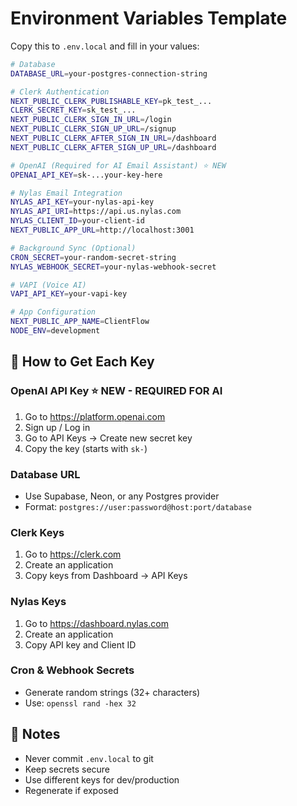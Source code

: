 # Environment Variables Template

Copy this to `.env.local` and fill in your values:

```bash
# Database
DATABASE_URL=your-postgres-connection-string

# Clerk Authentication
NEXT_PUBLIC_CLERK_PUBLISHABLE_KEY=pk_test_...
CLERK_SECRET_KEY=sk_test_...
NEXT_PUBLIC_CLERK_SIGN_IN_URL=/login
NEXT_PUBLIC_CLERK_SIGN_UP_URL=/signup
NEXT_PUBLIC_CLERK_AFTER_SIGN_IN_URL=/dashboard
NEXT_PUBLIC_CLERK_AFTER_SIGN_UP_URL=/dashboard

# OpenAI (Required for AI Email Assistant) ⭐ NEW
OPENAI_API_KEY=sk-...your-key-here

# Nylas Email Integration
NYLAS_API_KEY=your-nylas-api-key
NYLAS_API_URI=https://api.us.nylas.com
NYLAS_CLIENT_ID=your-client-id
NEXT_PUBLIC_APP_URL=http://localhost:3001

# Background Sync (Optional)
CRON_SECRET=your-random-secret-string
NYLAS_WEBHOOK_SECRET=your-nylas-webhook-secret

# VAPI (Voice AI)
VAPI_API_KEY=your-vapi-key

# App Configuration
NEXT_PUBLIC_APP_NAME=ClientFlow
NODE_ENV=development
```

## 🔑 How to Get Each Key

### OpenAI API Key ⭐ **NEW - REQUIRED FOR AI**
1. Go to https://platform.openai.com
2. Sign up / Log in
3. Go to API Keys → Create new secret key
4. Copy the key (starts with `sk-`)

### Database URL
- Use Supabase, Neon, or any Postgres provider
- Format: `postgres://user:password@host:port/database`

### Clerk Keys
1. Go to https://clerk.com
2. Create an application
3. Copy keys from Dashboard → API Keys

### Nylas Keys
1. Go to https://dashboard.nylas.com
2. Create an application
3. Copy API key and Client ID

### Cron & Webhook Secrets
- Generate random strings (32+ characters)
- Use: `openssl rand -hex 32`

## 📝 Notes

- Never commit `.env.local` to git
- Keep secrets secure
- Use different keys for dev/production
- Regenerate if exposed


